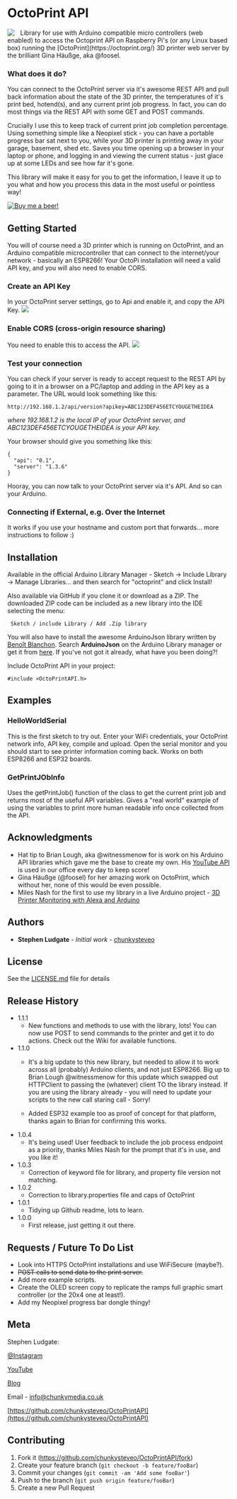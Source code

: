 # OctoPrint API
<img align="left" style="padding-right:10px;" src="https://octoprint.org/assets/img/logo.png">
Library for use with Arduino compatible micro controllers (web enabled) to access the Octoprint API on Raspberry Pi's (or any Linux based box) running the [OctoPrint](https://octoprint.org/) 3D printer web server by the brilliant Gina Häußge, aka @foosel.

### What does it do?
You can connect to the OctoPrint server via it's awesome REST API and pull back information about the state of the 3D printer, the temperatures of it's print bed, hotend(s), and any current print job progress. In fact, you can do most things via the REST API with some GET and POST commands.

Crucially I use this to keep track of current print job completion percentage. Using something simple like a Neopixel stick - you can have a portable progress bar sat next to you, while your 3D printer is printing away in your garage, basement, shed etc. Saves you time opening up a browser in your laptop or phone, and logging in and viewing the current status - just glace up at some LEDs and see how far it's gone.

This library will make it easy for you to get the information, I leave it up to you what and how you process this data in the most useful or pointless way!

[![Buy me a beer!](https://img.shields.io/badge/Donate-PayPal-green.svg)](https://www.paypal.me/chunkysteveo/3.5)

## Getting Started

You will of course need a 3D printer which is running on OctoPrint, and an Arduino compatible microcontroller that can connect to the internet/your network - basically an ESP8266! Your OctoPi installation will need a valid API key, and you will also need to enable CORS.

### Create an API Key
In your OctoPrint server settings, go to Api and enable it, and copy the API Key.
![](http://docs.octoprint.org/en/master/_images/settings-global-api-key.png)

### Enable CORS (cross-origin resource sharing)
You need to enable this to access the API.
![](http://docs.octoprint.org/en/master/_images/settings-api-cors.png)

### Test your connection
You can check if your server is ready to accept request to the REST API by going to it in a browser on a PC/laptop and adding in the API key as a parameter. The URL would look something like this:

```
http://192.168.1.2/api/version?apikey=ABC123DEF456ETCYOUGETHEIDEA
```

*where 192.168.1.2 is the local IP of your OctoPrint server, and ABC123DEF456ETCYOUGETHEIDEA is your API key.*

Your browser should give you something like this:

```
{
  "api": "0.1",
  "server": "1.3.6"
}
```

Hooray, you can now talk to your OctoPrint server via it's API. And so can your Arduino.

### Connecting if External, e.g. Over the Internet
It works if you use your hostname and custom port that forwards... more instructions to follow :)

## Installation
Available in the official Arduino Library Manager - Sketch -> Include Library -> Manage Libraries... and then search for "octoprint" and click Install!

Also available via GitHub if you clone it or download as a ZIP. The downloaded ZIP code can be included as a new library into the IDE selecting the menu:

     Sketch / include Library / Add .Zip library

You will also have to install the awesome ArduinoJson library written by [Benoît Blanchon](https://github.com/bblanchon). Search **ArduinoJson** on the Arduino Library manager or get it from [here](https://github.com/bblanchon/ArduinoJson). If you've not got it already, what have you been doing?!

Include OctoPrint API in your project:

    #include <OctoPrintAPI.h>


## Examples

### HelloWorldSerial
This is the first sketch to try out. Enter your WiFi credentials, your OctoPrint network info, API key, compile and upload. Open the serial monitor and you should start to see printer information coming back. Works on both ESP8266 and ESP32 boards.

### GetPrintJObInfo
Uses the getPrintJob() function of the class to get the current print job and returns most of the useful API variables. Gives a "real world" example of using the variables to print more human readable info once collected from the API.


## Acknowledgments

* Hat tip to Brian Lough, aka @witnessmenow for is work on his Arduino API libraries which gave me the base to create my own. His [YouTube API](https://github.com/witnessmenow/arduino-youtube-api) is used in our office every day to keep score!
* Gina Häußge (@foosel) for her amazing work on OctoPrint, which without her, none of this would be even possible.
* Miles Nash for the first to use my library in a live Arduino project - [3D Printer Monitoring with Alexa and Arduino](https://www.hackster.io/Milesnash_/3d-printer-monitoring-with-alexa-and-arduino-024292)

## Authors

* **Stephen Ludgate** - *Initial work* - [chunkysteveo](https://github.com/chunkysteveo)

## License

See the [LICENSE.md](LICENSE.md) file for details


## Release History
* 1.1.1
    * New functions and methods to use with the library, lots! You can now use POST to send commands to the printer and get it to do actions. Check out the Wiki for available functions.
* 1.1.0
    * It's a big update to this new library, but needed to allow it to work across all (probably) Arduino clients, and not just ESP8266. Big up to Brian Lough @witnessmenow for this update which swapped out HTTPClient to passing the (whatever) client TO the library instead. If you are using the library already - you will need to update your scripts to the new call staring call - Sorry!

    * Added ESP32 example too as proof of concept for that platform, thanks again to Brian for confirming this works.
* 1.0.4
    * It's being used! User feedback to include the job process endpoint as a priority, thanks Miles Nash for the prompt that it's in use, and you like it!
* 1.0.3
    * Correction of keyword file for library, and property file version not matching.
* 1.0.2
    * Correction to library.properties file and caps of OctoPrint
* 1.0.1
    * Tidying up Github readme, lots to learn.
* 1.0.0
    * First release, just getting it out there.

## Requests / Future To Do List
* Look into HTTPS OctoPrint installations and use WiFiSecure (maybe?).
* ~~POST calls to send data to the print server.~~
* Add more example scripts.
* Create the OLED screen copy to replicate the ramps full graphic smart controller (or the 20x4 one at least!).
* Add my Neopixel progress bar dongle thingy!

## Meta

Stephen Ludgate:

[@Instagram](https://www.instagram.com/chunkysteveo/)

[YouTube](https://www.youtube.com/c/StephenLudgate) 

[Blog](https://www.chunkymedia.co.uk)

Email - info@chunkymedia.co.uk

[https://github.com/chunkysteveo/OctoPrintAPI](https://github.com/chunkysteveo/OctoPrintAPI)

## Contributing

1. Fork it (<https://github.com/chunkysteveo/OctoPrintAPI/fork>)
2. Create your feature branch (`git checkout -b feature/fooBar`)
3. Commit your changes (`git commit -am 'Add some fooBar'`)
4. Push to the branch (`git push origin feature/fooBar`)
5. Create a new Pull Request
